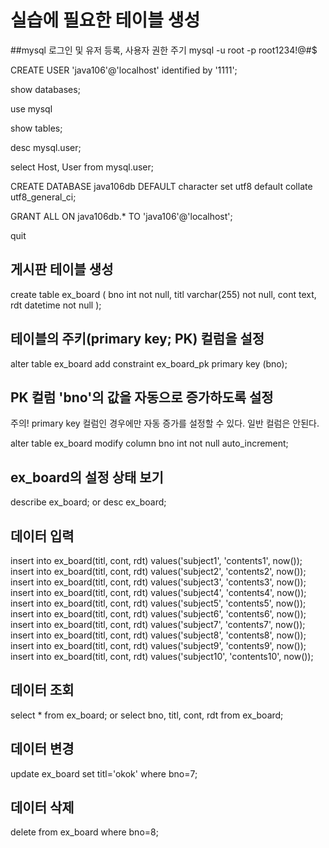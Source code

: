 # 실습에 필요한 테이블 생성

##mysql 로그인 및 유저 등록, 사용자 권한 주기
mysql -u root -p
root1234!@#$

CREATE USER 'java106'@'localhost' identified by '1111';

show databases;

use mysql

show tables;

desc mysql.user;

select Host, User from mysql.user;

CREATE DATABASE java106db DEFAULT character set utf8
    default collate utf8_general_ci;
    
GRANT ALL ON java106db.* TO 'java106'@'localhost';

quit

## 게시판 테이블 생성
create table ex_board (
    bno int not null,
    titl varchar(255) not null,
    cont text,
    rdt datetime not null
);

## 테이블의 주키(primary key; PK) 컬럼을 설정
alter table ex_board
    add constraint ex_board_pk primary key (bno);
    
## PK 컬럼 'bno'의 값을 자동으로 증가하도록 설정
주의! primary key 컬럼인 경우에만 자동 증가를 설정할 수 있다. 일반 컬럼은 안된다.

alter table ex_board
    modify column bno int not null auto_increment;
    
## ex_board의 설정 상태 보기
describe ex_board; or desc ex_board;

## 데이터 입력
insert into ex_board(titl, cont, rdt) values('subject1', 'contents1', now());
insert into ex_board(titl, cont, rdt) values('subject2', 'contents2', now());
insert into ex_board(titl, cont, rdt) values('subject3', 'contents3', now());
insert into ex_board(titl, cont, rdt) values('subject4', 'contents4', now());
insert into ex_board(titl, cont, rdt) values('subject5', 'contents5', now());
insert into ex_board(titl, cont, rdt) values('subject6', 'contents6', now());
insert into ex_board(titl, cont, rdt) values('subject7', 'contents7', now());
insert into ex_board(titl, cont, rdt) values('subject8', 'contents8', now());
insert into ex_board(titl, cont, rdt) values('subject9', 'contents9', now());
insert into ex_board(titl, cont, rdt) values('subject10', 'contents10', now());

## 데이터 조회
select * from ex_board; or select bno, titl, cont, rdt from ex_board;

## 데이터 변경
update ex_board set titl='okok' where bno=7;

## 데이터 삭제
delete from ex_board where bno=8;
